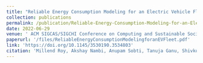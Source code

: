 ```yaml
---
title: "Reliable Energy Consumption Modeling for an Electric Vehicle Fleet"
collection: publications
permalink: /publication/Reliable-Energy-Consumption-Modeling-for-an-Electric-Vehicle-Fleet
date: 2022-06-29
venue: ' ACM SIGCAS/SIGCHI Conference on Computing and Sustainable Societies (COMPASS)'
paperurl: '/files/ReliableEnergyConsumptionModelingforanEVFleet.pdf'
link: 'https://doi.org/10.1145/3530190.3534803'
citation: 'Millend Roy, Akshay Nambi, Anupam Sobti, Tanuja Ganu, Shivkumar Kalyanaraman, Shankar Akella, Jaya Subha Devi, and S A Sundaresan. 2022. Reliable Energy Consumption Modeling for an Electric Vehicle Fleet. In ACM SIGCAS/SIGCHI Conference on Computing and Sustainable Societies (COMPASS). Association for Computing Machinery, New York, NY, USA, 29–44. https://doi.org/10.1145/3530190.3534803'
---
```

